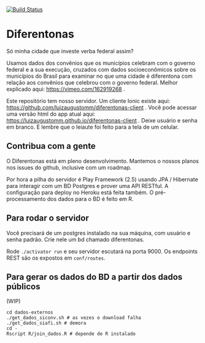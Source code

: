 [![Build Status](https://travis-ci.org/nazareno/diferentonas-server.svg?branch=master)](https://travis-ci.org/nazareno/diferentonas-server)

# Diferentonas 

Só minha cidade que investe verba federal assim? 

Usamos dados dos convênios que os municípios celebram com o governo federal e a sua execução, cruzados com dados socioeconômicos sobre os municípios do Brasil para examinar no que uma cidade é diferentona com relação aos convênios que celebrou com o governo federal. Melhor explicado aqui: https://vimeo.com/162919268 .

Este repositório tem nosso servidor. Um cliente Ionic existe aqui: https://github.com/luizaugustomm/diferentonas-client . Você pode acessar uma versão html do app atual aqui: https://luizaugustomm.github.io/diferentonas-client . Deixe usuário e senha em branco. E lembre que o leiaute foi feito para a tela de um celular. 

## Contribua com a gente

O Diferentonas está em pleno desenvolvimento. Mantemos o nossos planos nos issues do github, inclusive com um roadmap.

Por hora a pilha do servidor é Play Framework (2.5) usando JPA / Hibernate para interagir com um BD Postgres e prover uma API RESTful. A configuração para deploy no Heroku está feita também. O pré-processamento dos dados para o BD é feito em R.

## Para rodar o servidor

Você precisará de um postgres instalado na sua máquina, com usuário e senha padrão. Crie nele um bd chamado diferentonas.

Rode `./activator run` e seu servidor escutará na porta 9000. Os endpoints REST são os expostos em `conf/routes`.

## Para gerar os dados do BD a partir dos dados públicos

(WIP)

```
cd dados-externos
./get_dados_siconv.sh # as vezes o download falha
./get_dados_siafi.sh # demora
cd -
Rscript R/join_dados.R # depende de R instalado
```
